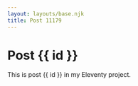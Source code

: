 ```yaml
---
layout: layouts/base.njk
title: Post 11179
---
```


# Post {{ id }}

This is post {{ id }} in my Eleventy project.

